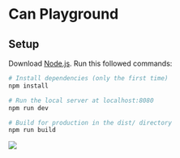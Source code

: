 # Can Playground

## Setup
Download [Node.js](https://nodejs.org/en/download/).
Run this followed commands:

``` bash
# Install dependencies (only the first time)
npm install

# Run the local server at localhost:8080
npm run dev

# Build for production in the dist/ directory
npm run build
```

![](https://github.com/mesqme/waterfalls/blob/main/waterfalls.JPG)
